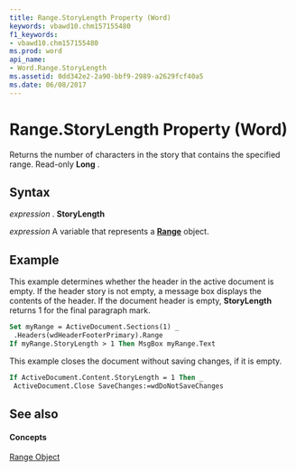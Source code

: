 ```yaml
---
title: Range.StoryLength Property (Word)
keywords: vbawd10.chm157155480
f1_keywords:
- vbawd10.chm157155480
ms.prod: word
api_name:
- Word.Range.StoryLength
ms.assetid: 0dd342e2-2a90-bbf9-2989-a2629fcf40a5
ms.date: 06/08/2017
---
```



# Range.StoryLength Property (Word)

Returns the number of characters in the story that contains the specified range. Read-only  **Long** .


## Syntax

 _expression_ . **StoryLength**

 _expression_ A variable that represents a **[Range](Word.Range.md)** object.


## Example

This example determines whether the header in the active document is empty. If the header story is not empty, a message box displays the contents of the header. If the document header is empty,  **StoryLength** returns 1 for the final paragraph mark.


```vb
Set myRange = ActiveDocument.Sections(1) _ 
 .Headers(wdHeaderFooterPrimary).Range 
If myRange.StoryLength > 1 Then MsgBox myRange.Text
```

This example closes the document without saving changes, if it is empty.




```vb
If ActiveDocument.Content.StoryLength = 1 Then _ 
 ActiveDocument.Close SaveChanges:=wdDoNotSaveChanges
```


## See also


#### Concepts


[Range Object](Word.Range.md)

